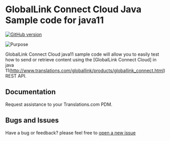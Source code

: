 # GlobalLink Connect Cloud Java Sample code for java11

[![GitHub version](https://img.shields.io/badge/build-passing-green.svg)](https://github.com/translations-com/globallink-connect-cloud-sample-java11)

![Purpose](https://img.shields.io/badge/purpose-sample%20code-orange.svg)

GlobalLink Connect Cloud java11 sample code will allow you to easily test how to send or retrieve content using the [GlobalLink Connect Cloud] in java 11(http://www.translations.com/globallink/products/globallink_connect.html) REST API.

## Documentation

Request assistance to your Translations.com PDM.

## Bugs and Issues

Have a bug or feedback? please feel free to [open a new issue](https://github.com/translations-com/globallink-connect-cloud-sample-java/issues/new)




